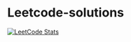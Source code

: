 # Leetcode-solutions
[![LeetCode Stats](https://leetcard.jacoblin.cool/Siddheshkr?border=0&radius=10theme=dark&font=Poppins)](https://leetcode.com/Siddheshkr/)
